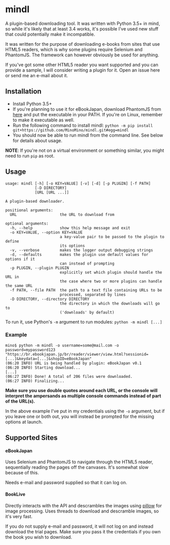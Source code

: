 # mindl
A plugin-based downloading tool. It was written with Python 3.5+ in mind, so while it's likely that at least 3.4 works,
it's possible I've used new stuff that could potentially make it incompatible.

It was written for the purpose of downloading e-books from sites that use HTML5 readers, which is
why some plugins require Selenium and PhantomJS. The framework can however obviously be used for anything.

If you've got some other HTML5 reader you want supported and you can provide a sample, I will consider writing a plugin for it.
Open an issue here or send me an e-mail about it.

## Installation
* Install Python 3.5+
* If you're planning to use it for eBookJapan, download PhantomJS from [here](http://phantomjs.org/download.html) and put the executable in your PATH. If you're on
Linux, remember to make it executable as well.
* Run the following command to install mindl:
`python -m pip install git+https://github.com/MinoMino/mindl.git#egg=mindl`
* You should now be able to run mindl from the command line. See below for details about usage.

**NOTE**: If you're not on a virtual environment or something similar, you might need to run `pip` as root.

## Usage
```
usage: mindl [-h] [-o KEY=VALUE] [-v] [-d] [-p PLUGIN] [-f PATH]
             [-D DIRECTORY]
             [URL [URL ...]]

A plugin-based downloader.

positional arguments:
  URL                   the URL to download from

optional arguments:
  -h, --help            show this help message and exit
  -o KEY=VALUE, --option KEY=VALUE
                        a key-value pair to be passed to the plugin to define
                        its options
  -v, --verbose         makes the logger output debugging strings
  -d, --defaults        makes the plugin use default values for options if it
                        can instead of prompting
  -p PLUGIN, --plugin PLUGIN
                        explicitly set which plugin should handle the URL in
                        the case where two or more plugins can handle the same URL
  -f PATH, --file PATH  the path to a text file containing URLs to be
                        processed, separated by lines
  -D DIRECTORY, --directory DIRECTORY
                        the directory in which the downloads will go to
                        ('downloads' by default)
```

To run it, use Python's `-m` argument to run modules: `python -m mindl [...]`

### Example
```
mino$ python -m mindl -o username=some@mail.com -o password=mypassword123 "https://br.ebookjapan.jp/br/reader/viewer/view.html?sessionid=[...]&keydata=[...]&shopID=eBookJapan"
(06:20 INFO) URL is being handled by plugin: eBookJapan v0.1
(06:20 INFO) Starting download...
[...]
(06:27 INFO) Done! A total of 206 files were downloaded.
(06:27 INFO) Finalizing...
```

**Make sure you use double quotes around each URL, or the console will interpret the ampersands as multiple console commands
instead of part of the URL(s).**

In the above example I've put in my credentials using the `-o` argument, but if you leave one or both out,
you will instead be prompted for the missing options at launch.

## Supported Sites
#### eBookJapan
Uses Selenium and PhantomJS to navigate through the HTML5 reader, sequentially reading the pages off the canvases.
It's somewhat slow because of this.

Needs e-mail and password supplied so that it can log on.

#### BookLive
Directly interacts with the API and descrambles the images using [pillow](https://python-pillow.org/) for image
processing. Uses threads to download and descramble images, so it's very fast.

If you do not supply e-mail and password, it will not log on and instead download the trial pages. Make sure
you pass it the credentials if you own the book you wish to download.
